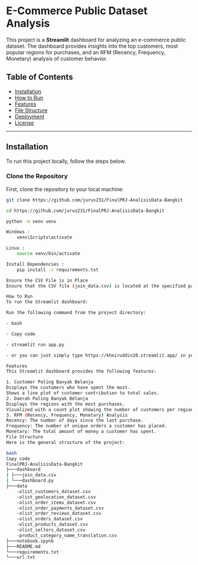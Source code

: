 # E-Commerce Public Dataset Analysis

This project is a **Streamlit** dashboard for analyzing an e-commerce public dataset. The dashboard provides insights into the top customers, most popular regions for purchases, and an RFM (Recency, Frequency, Monetary) analysis of customer behavior.

## Table of Contents
- [Installation](#installation)
- [How to Run](#how-to-run)
- [Features](#features)
- [File Structure](#file-structure)
- [Deployment](#deployment)
- [License](#license)

---

## Installation

To run this project locally, follow the steps below.

### Clone the Repository
First, clone the repository to your local machine:

```bash
git clone https://github.com/jurus231/FinalPRJ-AnalisisData-Bangkit

cd https://github.com/jurus231/FinalPRJ-AnalisisData-Bangkit

python -m venv venv

Windows : 
    venv\Scripts\activate

Linux : 
    source venv/bin/activate

Install Dependencies : 
    pip install -r requirements.txt

Ensure the CSV File is in Place
Ensure that the CSV file (join_data.csv) is located at the specified path, or update the path in the load_data() function if necessary.

How to Run
To run the Streamlit dashboard:

Run the following command from the project directory:

- bash

- Copy code

- streamlit run app.py

- or you can just simply type https://khoiruddin28.streamlit.app/ in your browser, because i already deploy it inside streamlit community.

Features
This Streamlit dashboard provides the following features:

1. Customer Paling Banyak Belanja
Displays the customers who have spent the most.
Shows a line plot of customer contribution to total sales.
2. Daerah Paling Banyak Belanja
Displays the regions with the most purchases.
Visualized with a count plot showing the number of customers per region.
3. RFM (Recency, Frequency, Monetary) Analysis
Recency: The number of days since the last purchase.
Frequency: The number of unique orders a customer has placed.
Monetary: The total amount of money a customer has spent.
File Structure
Here is the general structure of the project:

bash
Copy code
FinalPRJ-AnalisisData-Bangkit
├───dashboard
| ├───join_data.csv
| └───dashboard.py
├───data
    -olist_customers_dataset.csv 
    -olist_geolocation_dataset.csv 
    -olist_order_items_dataset.csv 
    -olist_order_payments_dataset.csv 
    -olist_order_reviews_dataset.csv 
    -olist_orders_dataset.csv 
    -olist_products_dataset.csv 
    -olist_sellers_dataset.csv 
    -product_category_name_translation.csv
├───notebook.ipynb
├───README.md
└───requirements.txt
└───url.txt